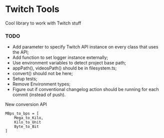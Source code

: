 # Twitch Tools

Cool library to work with Twitch stuff 

### TODO
 - Add parameter to specify Twitch API instance on every class that uses the API;
 - Add function to set logger instance externally;
 - Use environment variables to detect project base path;
 - appPath(), videosPath() should be in filesystem.ts;
 - convert() should not be here;
 - Setup tests;
 - Remove Environment types;
 - Figure out if conventional changelog action should be running for each commit (instead of push).
 
New conversion API
```
MBps_to_bps = [
    Mega_to_Kilo,
    Kilo_to_Unit
    Byte_to_Bit
]
```
